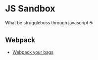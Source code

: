# JS Sandbox

What be strugglebuss through javascript :coffee:

## Webpack

* [Webpack your bags](http://blog.madewithlove.be/post/webpack-your-bags/)
